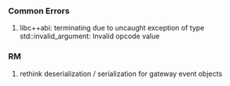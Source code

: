### Common Errors

1. libc++abi: terminating due to uncaught exception of type std::invalid_argument: Invalid opcode value

### RM

1. rethink deserialization / serialization for gateway event objects
